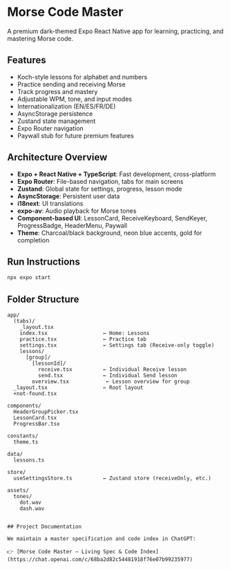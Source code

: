 # Morse Code Master

A premium dark-themed Expo React Native app for learning, practicing, and mastering Morse code.

## Features

- Koch-style lessons for alphabet and numbers
- Practice sending and receiving Morse
- Track progress and mastery
- Adjustable WPM, tone, and input modes
- Internationalization (EN/ES/FR/DE)
- AsyncStorage persistence
- Zustand state management
- Expo Router navigation
- Paywall stub for future premium features

## Architecture Overview

- **Expo + React Native + TypeScript**: Fast development, cross-platform
- **Expo Router**: File-based navigation, tabs for main screens
- **Zustand**: Global state for settings, progress, lesson mode
- **AsyncStorage**: Persistent user data
- **i18next**: UI translations
- **expo-av**: Audio playback for Morse tones
- **Component-based UI**: LessonCard, ReceiveKeyboard, SendKeyer, ProgressBadge, HeaderMenu, Paywall
- **Theme**: Charcoal/black background, neon blue accents, gold for completion

## Run Instructions

```sh
npx expo start
```

## Folder Structure

```
app/
  (tabs)/
    _layout.tsx
    index.tsx                  ← Home: Lessons
    practice.tsx               ← Practice tab
    settings.tsx               ← Settings tab (Receive‑only toggle)
    lessons/
      [group]/
        [lessonId]/
          receive.tsx          ← Individual Receive lesson
          send.tsx             ← Individual Send lesson
        overview.tsx            ← Lesson overview for group
  _layout.tsx                  ← Root layout
  +not-found.tsx

components/
  HeaderGroupPicker.tsx
  LessonCard.tsx
  ProgressBar.tsx

constants/
  theme.ts

data/
  lessons.ts

store/
  useSettingsStore.ts          ← Zustand store (receiveOnly, etc.)

assets/
  tones/
    dot.wav
    dash.wav


## Project Documentation

We maintain a master specification and code index in ChatGPT:

👉 [Morse Code Master — Living Spec & Code Index](https://chat.openai.com/c/68ba2d82c54481918f76e07b99235977)


```
